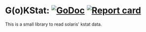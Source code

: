 # G(o)KStat: [![GoDoc](https://godoc.org/github.com/gfrey/gkstat?status.svg)](http://godoc.org/github.com/gfrey/gkstat) [![Report card](https://goreportcard.com/badge/github.com/gfrey/gkstat)](https://goreportcard.com/report/github.com/gfrey/gkstat)

This is a small library to read solaris' kstat data.
